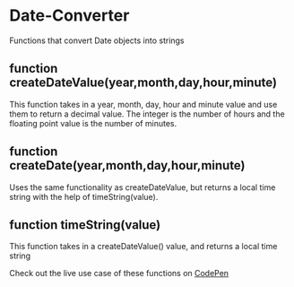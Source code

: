# Date-Converter
Functions that convert Date objects into strings

## function createDateValue(year,month,day,hour,minute)
This function takes in a year, month, day, hour and minute value and use them to return a decimal value.
The integer is the number of hours and the floating point value is the number of minutes.

## function createDate(year,month,day,hour,minute) 
Uses the same functionality as createDateValue, but returns a local time string with the help of timeString(value).

## function timeString(value)
This function takes in a createDateValue() value, and returns a local time string

Check out the live use case of these functions on [CodePen](https://codepen.io/lapomeray-the-typescripter/pen/MqEzMv) 
